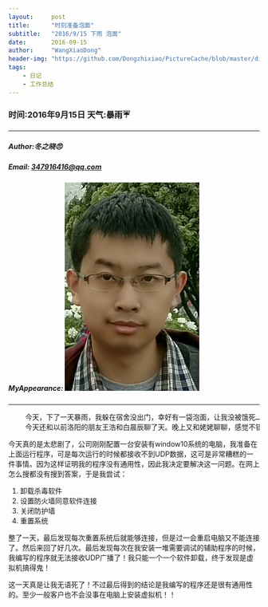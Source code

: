 ```yaml
---
layout:     post
title:      "时刻准备泡面"
subtitle:   "2016/9/15 下雨 泡面"
date:       2016-09-15
author:     "WangXiaoDong"
header-img: "https://github.com/Dongzhixiao/PictureCache/blob/master/diaryPic/20160915.jpg?raw=true"
tags:
    - 日记
    - 工作总结
---
```


### 时间:2016年9月15日 天气:暴雨:umbrella:
-----
#####   Author:冬之晓:angry:
#####   Email: 347916416@qq.com
#####   MyAppearance: ![MyAppearance](https://github.com/Dongzhixiao/PictureCache/raw/master/MyPicture.JPG "我的头像")
----------

<pre>
    今天，下了一天暴雨，我躲在宿舍没出门，幸好有一袋泡面，让我没被饿死……以后一定要准备一箱泡面，这样才能够在下雨的日子活下去！
    今天还和以前洛阳的朋友王浩和白晨辰聊了天。晚上又和姥姥聊聊，感觉不错！
</pre>

今天真的是太悲剧了，公司刚刚配置一台安装有window10系统的电脑，我准备在上面运行程序，可是每次运行的时候都接收不到UDP数据，这可是非常糟糕的一件事情。因为这样证明我的程序没有通用性，因此我决定要解决这一问题。在网上怎么搜都没有搜到答案，于是我尝试：

1. 卸载杀毒软件
2. 设置防火墙同意软件连接
3. 关闭防护墙
4. 重置系统

整了一天，最后发现每次重置系统后就能够连接，但是过一会重启电脑又不能连接了。然后来回了好几次。最后发现每次在我安装一堆需要调试的辅助程序的时候，我编写的程序就无法接收UDP广播了！我只能一个一个软件卸载，终于发现是虚拟机搞得鬼！

这一天真是让我无语死了！不过最后得到的结论是我编写的程序还是很有通用性的。至少一般客户也不会没事在电脑上安装虚拟机！！
